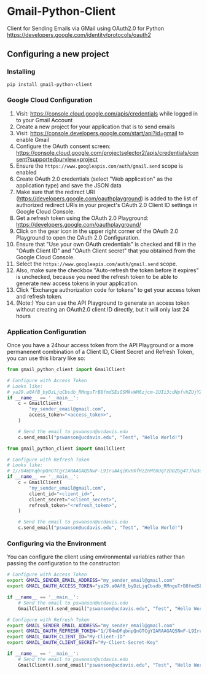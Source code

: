 # Gmail-Python-Client

Client for Sending Emails via GMail using OAuth2.0 for Python
https://developers.google.com/identity/protocols/oauth2

## Configuring a new project

### Installing

```sh
pip install gmail-python-client
```

### Google Cloud Configuration

1. Visit: https://console.cloud.google.com/apis/credentials while logged in to your Gmail Account
1. Create a new project for your application that is to send emails
1. Visit: https://console.developers.google.com/start/api?id=gmail to enable Gmail
1. Configure the OAuth consent screen: https://console.cloud.google.com/projectselector2/apis/credentials/consent?supportedpurview=project
1. Ensure the `https://www.googleapis.com/auth/gmail.send` scope is enabled
1. Create OAuth 2.0 credentials (select "Web application" as the application type) and save the JSON data
1. Make sure that the redirect URI (https://developers.google.com/oauthplayground) is added to the list of authorized redirect URIs in your project's OAuth 2.0 Client ID settings in Google Cloud Console.
1. Get a refresh token using the OAuth 2.0 Playground: https://developers.google.com/oauthplayground/
1. Click on the gear icon in the upper right corner of the OAuth 2.0 Playground to open the OAuth 2.0 Configuration.
1. Ensure that "Use your own OAuth credentials" is checked and fill in the "OAuth Client ID" and "OAuth Client secret" that you obtained from the Google Cloud Console.
1. Select the `https://www.googleapis.com/auth/gmail.send` scope.
1. Also, make sure the checkbox "Auto-refresh the token before it expires" is unchecked, because you need the refresh token to be able to generate new access tokens in your application.
1. Click "Exchange authorization code for tokens" to get your access token and refresh token.
1. (Note:) You can use the API Playground to generate an access token without creating an OAuth2.0 client ID directly, but it will only last 24 hours

### Application Configuration

Once you have a 24hour access token from the API Playground or a more permanenent combination of a Client ID, Client Secret and Refresh Token, you can use this library like so:

```python
from gmail_python_client import GmailClient

# Configure with Access Token
# Looks like:
# ya29.a0AfB_byDzLjqCbsdb_RMnguTrB8fmdSEsOSMkvWH6zjcm-1UIi3cdNpfvhZUjYZLVB7NrnNGJIEEatntXjBpc5Bk_cIGKgnjqtesO-HLT0H2Yiz-lZFviz3_UfaaoR8HLjmrKmm7VCkBZvdI0ABb4ADnY9fEKxcLMhR4daCgYKAQcSARASFQGOcNnCvZ0k13Q_KYFObZFjh5umXQ0171
if __name__ == '__main__':
    c = GmailClient(
        "my_sender_email@gmail.com",
        access_token="<access_token>",
    )

    # Send the email to pswanson@ucdavis.edu
    c.send_email("pswanson@ucdavis.edu", "Test", "Hello World!")
```

```python
from gmail_python_client import GmailClient

# Configure with Refresh Token
# Looks like:
# 1//04mDFqbnpQnGTCgYIARAAGAQSNwF-L9IruAAqiKvHXfHzZnMt6UqTzDOZGg4TJha3oCGa9utu_PwxfrmG-su47Qytt8m2eWDDwZo
if __name__ == '__main__':
    c = GmailClient(
        "my_sender_email@gmail.com",
        client_id="<client_id>",
        client_secret="<client_secret>",
        refresh_token="<refresh_token>",
    )

    # Send the email to pswanson@ucdavis.edu
    c.send_email("pswanson@ucdavis.edu", "Test", "Hello World!")
```

### Configuring via the Environment

You can configure the client using environmental variables rather than passing the configuration to the constructor:

```sh
# Configure with Access Token
export GMAIL_SENDER_EMAIL_ADDRESS="my_sender_email@gmail.com"
export GMAIL_OAUTH_ACCESS_TOKEN="ya29.a0AfB_byDzLjqCbsdb_RMnguTrB8fmdSEsOSMkvWH6zjcm-1UIi3cdNpfvhZUjYZLVB7NrnNGJIEEatntXjBpc5Bk_cIGKgnjqtesO-HLT0H2Yiz-lZFviz3_UfaaoR8HLjmrKmm7VCkBZvdI0ABb4ADnY9fEKxcLMhR4daCgYKAQcSARASFQGOcNnCvZ0k13Q_KYFObZFjh5umXQ0171"
```

```python
if __name__ == '__main__':
    # Send the email to pswanson@ucdavis.edu
    GmailClient().send_email("pswanson@ucdavis.edu", "Test", "Hello World!")
```

```sh
# Configure with Refresh Token
export GMAIL_SENDER_EMAIL_ADDRESS="my_sender_email@gmail.com"
export GMAIL_OAUTH_REFRESH_TOKEN="1//04mDFqbnpQnGTCgYIARAAGAQSNwF-L9IruAAqiKvHXfHzZnMt6UqTzDOZGg4TJha3oCGa9utu_PwxfrmG-su47Qytt8m2eWDDwZo"
export GMAIL_OAUTH_CLIENT_ID="My-Client-ID"
export GMAIL_OAUTH_CLIENT_SECRET="My-Client-Secret-Key"
```

```python
if __name__ == '__main__':
    # Send the email to pswanson@ucdavis.edu
    GmailClient().send_email("pswanson@ucdavis.edu", "Test", "Hello World!")
```